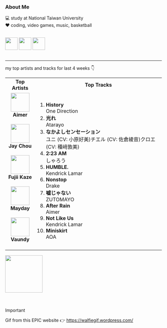 ### About Me
💻 study at National Taiwan University  
❤️ coding, video games, music, basketball   
<br>

<div>
  <img height="40" width="40" src="https://cdn.simpleicons.org/c" />
  <img height="40" width="40" src="https://cdn.simpleicons.org/python" />
  <img height="40" width="40" src="https://cdn.simpleicons.org/javascript" />
</div>
<br>

---

my top artists and tracks for last 4 weeks 👇
<table>
  <tr>
    <td align="center"><strong>Top Artists</strong></td>
    <td align="center"><strong>Top Tracks</strong></td>
  </tr>
  <tr>
    <td align="center" id="top-artist"><div><img width='60px' src='https://i.scdn.co/image/ab6761610000e5ebc752bbed5fc57885ad929e31'><br><strong>Aimer</strong></div><br>
<div><img width='60px' src='https://i.scdn.co/image/ab6761610000e5eb02b3aa55ba238b2ceafb09da'><br><strong>Jay Chou</strong></div><br>
<div><img width='60px' src='https://i.scdn.co/image/ab6761610000e5ebc5a3e6e9027505f5cba5fdbc'><br><strong>Fujii Kaze</strong></div><br>
<div><img width='60px' src='https://i.scdn.co/image/ab6761610000e5ebd875f9cc75a419cb743016de'><br><strong>Mayday</strong></div><br>
<div><img width='60px' src='https://i.scdn.co/image/ab6761610000e5eb104822dfaac494e992c7e3f6'><br><strong>Vaundy</strong></div><br>
</td>
   <td id="top-track"><ol>
<li><div><strong>History</strong></div>
<div>One Direction</div></li>
<li><div><strong>光れ</strong></div>
<div>Atarayo</div></li>
<li><div><strong>なかよしセンセーション</strong></div>
<div>ユニ (CV: 小原好美)チエル (CV: 佐倉綾音)クロエ (CV: 種﨑敦美)</div></li>
<li><div><strong>2:23 AM</strong></div>
<div>しゃろう</div></li>
<li><div><strong>HUMBLE.</strong></div>
<div>Kendrick Lamar</div></li>
<li><div><strong>Nonstop</strong></div>
<div>Drake</div></li>
<li><div><strong>嘘じゃない</strong></div>
<div>ZUTOMAYO</div></li>
<li><div><strong>After Rain</strong></div>
<div>Aimer</div></li>
<li><div><strong>Not Like Us</strong></div>
<div>Kendrick Lamar</div></li>
<li><div><strong>Miniskirt</strong></div>
<div>AOA</div></li>
</ol></td>
  </tr>
</table>
<a href="https://open.spotify.com/">
  <img width="120px" src="https://github.com/Tanimal19/Tanimal19/blob/bf0a3a19f66ada166be4661cd923271218886fa4/icon/Spotify_Logo_CMYK_Green.png">
</a>

<br>
<br>
<br>

> [!IMPORTANT]
> Gif from this EPIC website 👉 https://walfiegif.wordpress.com/

<!---
Tanimal19/Tanimal19 is a ✨ special ✨ repository because its `README.md` (this file) appears on your GitHub profile.
You can click the Preview link to take a look at your changes.
--->
